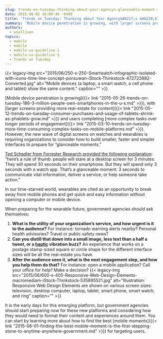 ```yaml
---
slug: trends-on-tuesday-thinking-about-your-agencys-glanceable-moment-strategy
date: 2015-06-02 10:00:49 -0400
title: 'Trends on Tuesday: Thinking about Your Agency&#8217;s &#8220;Glanceable&#8221; Moment Strategy'
summary: 'Mobile device penetration is growing, with larger screens providing more real-estate for content and users completing more complex tasks over longer periods of engagement. However, the new wave of digital screens on watches and wearables is requiring organizations to consider how to build smaller, faster and simpler interfaces to prepare for &ldquo;glanceable moments.&rdquo; Ted Schadler from Forrester Research provided the following explanation:'
authors:
  - wsullivan
topics:
  - mobile
  - mobile
  - mobile-ux-guideline-1
  - mobile-ux-guideline-5
  - Trends on Tuesday
---
```


{{< legacy-img src="2015/06/250-x-250-Smartwatch-infographic-isolated-with-icons-time-line-concept-ponsuwan-iStock-Thinkstock-472723982-Converted.jpg" alt="Mobile devices (a laptop, a smart watch, a cell phone and tablet) show the same content." caption="" >}} 

[Mobile device penetration is growing]({{< link "2015-05-26-trends-on-tuesday-186-3-million-people-own-smartphones-in-the-u-s.md" >}}), with [larger screens providing more real-estate for content]({{< link "2015-05-12-trends-on-tuesday-consumer-purchases-and-usage-of-tablets-shrink-as-phablets-grow.md" >}}) and users completing [more complex tasks over longer periods of engagement]({{< link "2015-03-10-trends-on-tuesday-more-time-consuming-complex-tasks-on-mobile-platforms.md" >}}). However, the new wave of digital screens on watches and wearables is requiring organizations to consider how to build smaller, faster and simpler interfaces to prepare for “glanceable moments.”

[Ted Schadler from Forrester Research provided the following explanation](http://blogs.forrester.com/ted_schadler/15-04-24-apple_watch_bliss_or_bling_glanceable_moments_will_decide): “here&#8217;s a rule of thumb: people will stare at a desktop screen for 3 minutes. They will spend 30 seconds on their smartphone. But they will spend only 3 seconds with a watch app. That&#8217;s a glanceable moment: 3 seconds to communicate vital information, deliver a service, or help someone take action.”

In our time-starved world, wearables are cited as an opportunity to break away from mobile phones and get quick and easy information without opening a computer or mobile device.

When preparing for the wearable future, government agencies should ask themselves:

  1. **What is the utility of your organization&#8217;s service, and how urgent is it to the audience?** For instance: tornado warning alerts nearby? Personal health advisories? Travel or public safety news?
  2. **Can you distill that down into a small image, less text than a half a tweet, or a [haptic](http://www.immersion.com/haptics-technology/what-is-haptics/) vibration buzz?** An experience that works on a postage stamp-sized square or circle shape for the different interface sizes will be all the real-estate you have.
  3. **After the audience sees it, what is the next engagement step, and how you help them do that?** For instance: open a mobile application? Call your office for help? Make a decision? {{< legacy-img src="2015/06/600-x-405-Responsive-Web-Design-Elements-macromediam-iStock-Thinkstock-535895521.jpg" alt="Illustration: Responsive Web Design Elements are shown on various screen sizes: television, desktop computer, laptop, tablet, smart phone, smart watch, and ring" caption="" >}} 

It is the early days for this emerging platform, but government agencies should start preparing now for these new platforms and considering how they would need to format their content and experiences around them. You can start by learning more about how to find the best [mobile moments]({{< link "2015-06-01-finding-the-best-mobile-moment-is-the-first-stepping-stone-to-anytime-anywhere-government.md" >}}) for targeting users.
